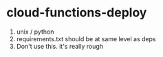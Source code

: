 # cloud-functions-deploy
1. unix / python
2. requirements.txt should be at same level as deps
4. Don't use this. it's really rough
